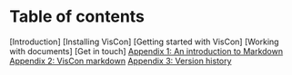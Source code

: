 # Table of contents
[Introduction]
[Installing VisCon]
[Getting started with VisCon]
[Working with documents]
[Get in touch]
[Appendix 1: An introduction to Markdown](#markdown-intro)
[Appendix 2: VisCon markdown](#vc-markdown)
[Appendix 3: Version history](#changelog)